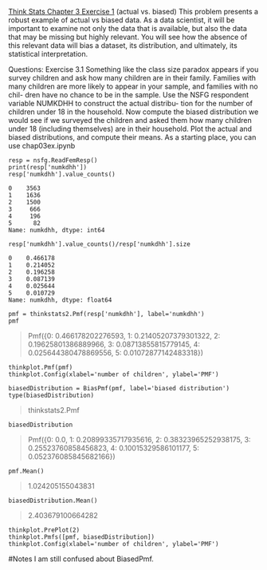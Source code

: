 [Think Stats Chapter 3 Exercise 1](http://greenteapress.com/thinkstats2/html/thinkstats2004.html#toc31) (actual vs. biased)
This problem presents a robust example of actual vs biased data. As a data scientist, it will be important to examine not only the data that is available, but also the data that may be missing but highly relevant. You will see how the absence of this relevant data will bias a dataset, its distribution, and ultimately, its statistical interpretation.

Questions: 
Exercise 3.1 Something like the class size paradox appears if you survey
children and ask how many children are in their family. Families with many
children are more likely to appear in your sample, and families with no chil-
dren have no chance to be in the sample.
Use the NSFG respondent variable NUMKDHH to construct the actual distribu-
tion for the number of children under 18 in the household.
Now compute the biased distribution we would see if we surveyed the children
and asked them how many children under 18 (including themselves) are in
their household.
Plot the actual and biased distributions, and compute their means. As a
starting place, you can use chap03ex.ipynb

>> 
```
resp = nsfg.ReadFemResp()
print(resp['numkdhh'])
resp['numkdhh'].value_counts()
```
>
```
0    3563
1    1636
2    1500
3     666
4     196
5      82
Name: numkdhh, dtype: int64
```


```
resp['numkdhh'].value_counts()/resp['numkdhh'].size
```
>
```
0    0.466178
1    0.214052
2    0.196258
3    0.087139
4    0.025644
5    0.010729
Name: numkdhh, dtype: float64
```

```
pmf = thinkstats2.Pmf(resp['numkdhh'], label='numkdhh')
pmf
```
> Pmf({0: 0.466178202276593, 1: 0.21405207379301322, 2: 0.19625801386889966, 3: 0.08713855815779145, 4: 0.025644380478869556, 5: 0.01072877142483318})
```
thinkplot.Pmf(pmf)
thinkplot.Config(xlabel='number of children', ylabel='PMF')
```
```
biasedDistribution = BiasPmf(pmf, label='biased distribution')
type(biasedDistribution)
```
> thinkstats2.Pmf

```
biasedDistribution
```
> Pmf({0: 0.0, 1: 0.20899335717935616, 2: 0.38323965252938175, 3: 0.25523760858456823, 4: 0.10015329586101177, 5: 0.052376085845682166})
```
pmf.Mean()
```
> 1.024205155043831

```
biasedDistribution.Mean()
```
> 2.403679100664282


```
thinkplot.PrePlot(2)
thinkplot.Pmfs([pmf, biasedDistribution])
thinkplot.Config(xlabel='number of children', ylabel='PMF')

```


#Notes
I am still confused about BiasedPmf. 